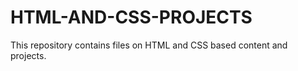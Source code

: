 # HTML-AND-CSS-PROJECTS

This repository contains files on HTML and CSS based content and projects. 
